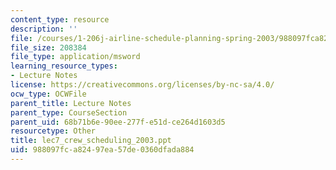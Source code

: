 ```yaml
---
content_type: resource
description: ''
file: /courses/1-206j-airline-schedule-planning-spring-2003/988097fca82497ea57de0360dfada884_lec7_crew_scheduling_2003.ppt
file_size: 208384
file_type: application/msword
learning_resource_types:
- Lecture Notes
license: https://creativecommons.org/licenses/by-nc-sa/4.0/
ocw_type: OCWFile
parent_title: Lecture Notes
parent_type: CourseSection
parent_uid: 68b71b6e-90ee-277f-e51d-ce264d1603d5
resourcetype: Other
title: lec7_crew_scheduling_2003.ppt
uid: 988097fc-a824-97ea-57de-0360dfada884
---
```

